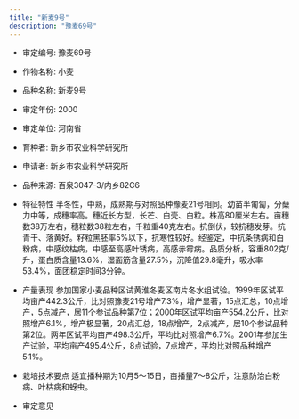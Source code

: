 ```yaml
---
title: "新麦9号"
description: "豫麦69号"
---
```

* 审定编号:  豫麦69号

*  作物名称:  小麦

*  品种名称:  新麦9号

*  审定年份:  2000

*  审定单位:  河南省

* 育种者:  新乡市农业科学研究所

*  申请者:  新乡市农业科学研究所

*  品种来源:  百泉3047-3/内乡82C6

*  特征特性
半冬性，中熟，成熟期与对照品种豫麦21号相同。幼苗半匍匐，分蘖力中等，成穗率高。穗近长方型，长芒、白壳、白粒。株高80厘米左右。亩穗数38万左右，穗粒数38粒左右，千粒重40克左右。抗倒伏，较抗穗发芽。抗青干、落黄好。籽粒黑胚率5%以下，抗寒性较好。经鉴定，中抗条锈病和白粉病，中感纹枯病，中感至高感叶锈病，高感赤霉病。品质分析，容重802克/升，蛋白质含量13.6%，湿面筋含量27.5%，沉降值29.8毫升，吸水率53.4%，面团稳定时间3分钟。



*  产量表现
参加国家小麦品种区试黄淮冬麦区南片冬水组试验。1999年区试平均亩产442.3公斤，比对照豫麦21号增产7.3%，增产显著，15点汇总，10点增产，5点减产，居11个参试品种第7位；2000年区试平均亩产554.2公斤，比对照增产6.1%，增产极显著，20点汇总，18点增产，2点减产，居10个参试品种第2位。两年区试平均亩产498.3公斤，平均比对照增产6.7%。2001年参加生产试验，平均亩产495.4公斤，8点试验，7点增产，平均比对照品种增产5.1%。



*  栽培技术要点
适宜播种期为10月5～15日，亩播量7～8公斤，注意防治白粉病、叶枯病和蚜虫。



*  审定意见

